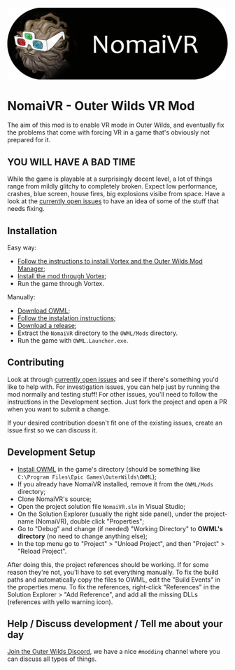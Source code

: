 ![NomaiVR](logo.png)

# NomaiVR - Outer Wilds VR Mod

The aim of this mod is to enable VR mode in Outer Wilds, and eventually fix the problems that come with forcing VR in a game that's obviously not prepared for it.

## YOU WILL HAVE A BAD TIME

While the game is playable at a surprisingly decent level, a lot of things range from mildly glitchy to completely broken. Expect low performance, crashes, blue screen, house fires, big explosions visibe from space. Have a look at the [currently open issues](https://github.com/Raicuparta/NomaiVR/issues) to have an idea of some of the stuff that needs fixing.
 
## Installation
Easy way:
* [Follow the instructions to install Vortex and the Outer Wilds Mod Manager](https://www.nexusmods.com/outerwilds/mods/1);
* [Install the mod through Vortex](https://www.nexusmods.com/outerwilds/mods/7);
* Run the game through Vortex.

Manually:
* [Download OWML](https://github.com/amazingalek/owml/releases);
* [Follow the instalation instructions](https://github.com/amazingalek/owml#installation);
* [Download a release](https://github.com/Raicuparta/NomaiVR/releases);
* Extract the `NomaiVR` directory to the `OWML/Mods` directory.
* Run the game with `OWML.Launcher.exe`.

## Contributing

Look at through [currently open issues](https://github.com/Raicuparta/NomaiVR/issues) and see if there's something you'd like to help with. For investigation issues, you can help just by running the mod normally and testing stuff! For other issues, you'll need to follow the instructions in the Development section. Just fork the project and open a PR when you want to submit a change.

If your desired contribution doesn't fit one of the existing issues, create an issue first so we can discuss it.

## Development Setup

* [Install OWML](https://github.com/amazingalek/owml#installation) in the game's directory (should be something like `C:\Program Files\Epic Games\OuterWilds\OWML`);
* If you already have NomaiVR installed, remove it from the `OWML/Mods` directory;
* Clone NomaiVR's source;
* Open the project solution file `NomaiVR.sln` in Visual Studio;
* On the Solution Explorer (usually the right side panel), under the project-name (NomaiVR), double click "Properties";
* Go to "Debug" and change (if needed) "Working Directory" to **OWML's directory** (no need to change anything else);
* In the top menu go to "Project" > "Unload Project", and then "Project" > "Reload Project".

After doing this, the project references should be working. If for some reason they're not, you'll have to set everything manually. To fix the build paths and automatically copy the files to OWML, edit the "Build Events" in the properties menu. To fix the references, right-click "References" in the Solution Explorer > "Add Reference", and add all the missing DLLs (references with yello warning icon).

## Help / Discuss development / Tell me about your day

[Join the Outer Wilds Discord](https://discord.gg/Sftcc9Z), we have a nice `#modding` channel where you can discuss all types of things.
